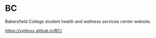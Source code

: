 # BC 

Bakersfield College student health and wellness services center website. 

https://xxjlmxx.github.io/BC/
